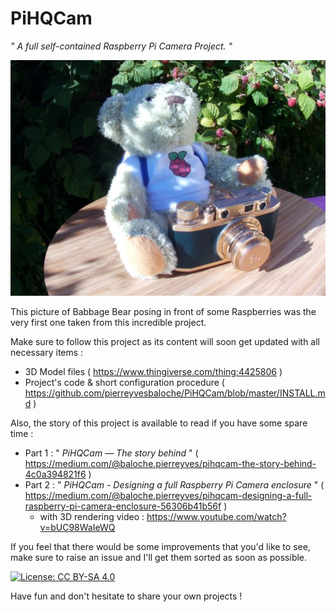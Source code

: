 # PiHQCam
*" A full self-contained Raspberry Pi Camera Project. "*

![PiHQCam First Full-size Picture](./images/BearPi.jpeg)

This picture of Babbage Bear posing in front of some Raspberries was the very first one taken from this incredible project.

Make sure to follow this project as its content will soon get updated with all necessary items :
  - 3D Model files ( https://www.thingiverse.com/thing:4425806 )
  - Project's code & short configuration procedure ( https://github.com/pierreyvesbaloche/PiHQCam/blob/master/INSTALL.md )

Also, the story of this project is available to read if you have some spare time :
 - Part 1 : " *PiHQCam — The story behind* " ( https://medium.com/@baloche.pierreyves/pihqcam-the-story-behind-4c0a394821f6 )
 - Part 2 : " *PiHQCam - Designing a full Raspberry Pi Camera enclosure* " ( https://medium.com/@baloche.pierreyves/pihqcam-designing-a-full-raspberry-pi-camera-enclosure-56306b41b56f )
   - with 3D rendering video : https://www.youtube.com/watch?v=bUC98WaIeWQ

If you feel that there would be some improvements that you'd like to see, make sure to raise an issue and I'll get them sorted as soon as possible.

[![License: CC BY-SA 4.0](https://img.shields.io/badge/License-CC%20BY--SA%204.0-lightgrey.svg)](https://creativecommons.org/licenses/by-sa/4.0/)

Have fun and don't hesitate to share your own projects !
